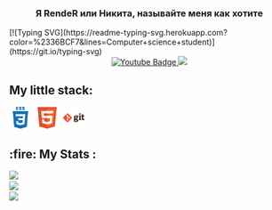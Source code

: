 <!-- BLOG-POST-LIST:START -->
<div align="center">
	<h3>Я RendeR или Никита, называйте меня как хотите</h3>	
</div>
[![Typing SVG](https://readme-typing-svg.herokuapp.com?color=%2336BCF7&lines=Computer+science+student)](https://git.io/typing-svg)
<div align="center">
<a href="https://www.youtube.com/channel/UCEntnFJwDT0F7PipXAFJTGA">
	<img src="https://img.shields.io/badge/YouTube-red?style=for-the-badge&logo=youtube&logoColor=white" alt="Youtube Badge"/>
</a>
<a href="https://steamcommunity.com/id/Renber_54/">
	<img src="https://img.shields.io/badge/steam-%23000000.svg?style=for-the-badge&logo=steam&logoColor=white" />
</a>

	
</div>
<div>
  <h2>Мy little stack:</h2>
  <img src="https://github.com/devicons/devicon/blob/master/icons/css3/css3-plain-wordmark.svg"  title="CSS3" alt="CSS" width="40" height="40"/>&nbsp;
  <img src="https://github.com/devicons/devicon/blob/master/icons/html5/html5-original.svg" title="HTML5" alt="HTML" width="40" height="40"/>&nbsp;
  <img src="https://github.com/devicons/devicon/blob/master/icons/git/git-original-wordmark.svg" title="Git" **alt="Git" width="40" height="40"/>
</div>
<h2>:fire: My Stats :</h2>
<div>
  <img src="http://github-readme-streak-stats.herokuapp.com?user=render66&theme=radical"/><br>
	<img src="https://github-readme-stats.vercel.app/api?username=RendeR66&show_icons=true&theme=radical"/><br>
	<img src="https://github-readme-stats.vercel.app/api/top-langs/?username=RendeR66&theme=radical" width="50%" />
</div>
<!-- BLOG-POST-LIST:END -->
